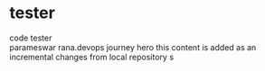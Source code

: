 # tester
code tester
<br>
parameswar rana.devops journey
hero
this content is added as an incremental changes from local repository
s